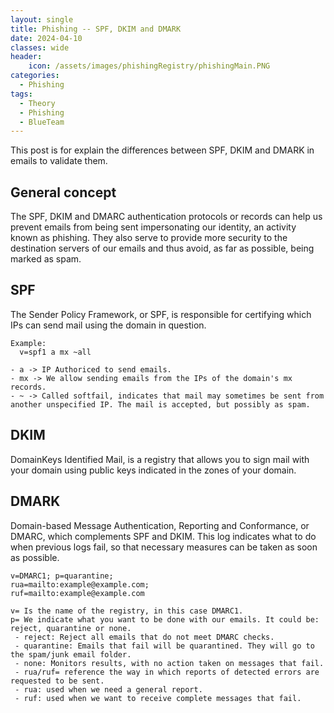 ```yaml
---
layout: single
title: Phishing -- SPF, DKIM and DMARK
date: 2024-04-10
classes: wide
header:
    icon: /assets/images/phishingRegistry/phishingMain.PNG
categories:
  - Phishing
tags:
  - Theory
  - Phishing
  - BlueTeam
---
```


This post is for explain the differences between SPF, DKIM and DMARK in emails to validate them.

## General concept

The SPF, DKIM and DMARC authentication protocols or records can help us prevent emails from being sent impersonating our identity, an activity known as phishing. They also serve to provide more security to the destination servers of our emails and thus avoid, as far as possible, being marked as spam.

## SPF

The Sender Policy Framework, or SPF, is responsible for certifying which IPs can send mail using the domain in question.

```
Example:
  v=spf1 a mx ~all

- a -> IP Authoriced to send emails.
- mx -> We allow sending emails from the IPs of the domain's mx records.
- ~ -> Called softfail, indicates that mail may sometimes be sent from another unspecified IP. The mail is accepted, but possibly as spam.
```

## DKIM

DomainKeys Identified Mail, is a registry that allows you to sign mail with your domain using public keys indicated in the zones of your domain.

## DMARK

Domain-based Message Authentication, Reporting and Conformance, or DMARC, which complements SPF and DKIM. This log indicates what to do when previous logs fail, so that necessary measures can be taken as soon as possible.
```
v=DMARC1; p=quarantine;
rua=mailto:example@example.com;
ruf=mailto:example@example.com

v= Is the name of the registry, in this case DMARC1.
p= We indicate what you want to be done with our emails. It could be: reject, quarantine or none.
 - reject: Reject all emails that do not meet DMARC checks.
 - quarantine: Emails that fail will be quarantined. They will go to the spam/junk email folder.
 - none: Monitors results, with no action taken on messages that fail.
 - rua/ruf= reference the way in which reports of detected errors are requested to be sent.
 - rua: used when we need a general report.
 - ruf: used when we want to receive complete messages that fail.
```